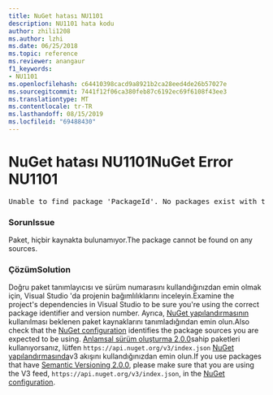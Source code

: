 ```yaml
---
title: NuGet hatası NU1101
description: NU1101 hata kodu
author: zhili1208
ms.author: lzhi
ms.date: 06/25/2018
ms.topic: reference
ms.reviewer: anangaur
f1_keywords:
- NU1101
ms.openlocfilehash: c64410398cacd9a8921b2ca28eed4de26b57027e
ms.sourcegitcommit: 7441f12f06ca380feb87c6192ec69f6108f43ee3
ms.translationtype: MT
ms.contentlocale: tr-TR
ms.lasthandoff: 08/15/2019
ms.locfileid: "69488430"
---
```

# <a name="nuget-error-nu1101"></a><span data-ttu-id="4b750-103">NuGet hatası NU1101</span><span class="sxs-lookup"><span data-stu-id="4b750-103">NuGet Error NU1101</span></span>

<pre>Unable to find package 'PackageId'. No packages exist with this id in source(s): 'sourceA', 'sourceB', 'sourceC'</pre>

### <a name="issue"></a><span data-ttu-id="4b750-104">Sorun</span><span class="sxs-lookup"><span data-stu-id="4b750-104">Issue</span></span>
<span data-ttu-id="4b750-105">Paket, hiçbir kaynakta bulunamıyor.</span><span class="sxs-lookup"><span data-stu-id="4b750-105">The package cannot be found on any sources.</span></span>

### <a name="solution"></a><span data-ttu-id="4b750-106">Çözüm</span><span class="sxs-lookup"><span data-stu-id="4b750-106">Solution</span></span>
<span data-ttu-id="4b750-107">Doğru paket tanımlayıcısı ve sürüm numarasını kullandığınızdan emin olmak için, Visual Studio 'da projenin bağımlılıklarını inceleyin.</span><span class="sxs-lookup"><span data-stu-id="4b750-107">Examine the project's dependencies in Visual Studio to be sure you're using the correct package identifier and version number.</span></span> <span data-ttu-id="4b750-108">Ayrıca, [NuGet yapılandırmasının](../../consume-packages/Configuring-NuGet-Behavior.md) kullanılması beklenen paket kaynaklarını tanımladığından emin olun.</span><span class="sxs-lookup"><span data-stu-id="4b750-108">Also check that the [NuGet configuration](../../consume-packages/Configuring-NuGet-Behavior.md) identifies the package sources you are expected to be using.</span></span> <span data-ttu-id="4b750-109">[Anlamsal sürüm oluşturma 2.0.0](../../concepts/package-versioning.md#semantic-versioning-200)sahip paketleri kullanıyorsanız, lütfen `https://api.nuget.org/v3/index.json` [NuGet yapılandırmasında](../../consume-packages/Configuring-NuGet-Behavior.md)v3 akışını kullandığınızdan emin olun.</span><span class="sxs-lookup"><span data-stu-id="4b750-109">If you use packages that have [Semantic Versioning 2.0.0](../../concepts/package-versioning.md#semantic-versioning-200), please make sure that you are using the V3 feed, `https://api.nuget.org/v3/index.json`, in the [NuGet configuration](../../consume-packages/Configuring-NuGet-Behavior.md).</span></span>
